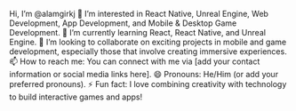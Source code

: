 Hi, I’m @alamgirkj
👀 I’m interested in React Native, Unreal Engine, Web Development, App Development, and Mobile & Desktop Game Development.
🌱 I’m currently learning React, React Native, and Unreal Engine.
💞️ I’m looking to collaborate on exciting projects in mobile and game development, especially those that involve creating immersive experiences.
📫 How to reach me: You can connect with me via [add your contact information or social media links here].
😄 Pronouns: He/Him (or add your preferred pronouns).
⚡ Fun fact: I love combining creativity with technology to build interactive games and apps!

<!---
alamgirkj/alamgirkj is a ✨ special ✨ repository because its `README.md` (this file) appears on your GitHub profile.
You can click the Preview link to take a look at your changes.
--->
